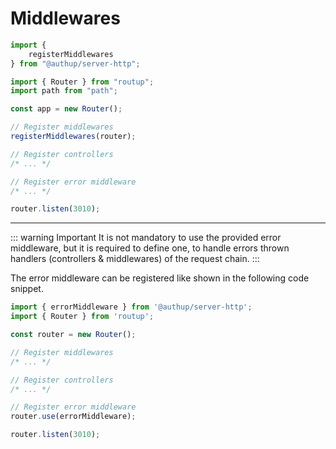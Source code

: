 # Middlewares

```typescript
import {
    registerMiddlewares
} from "@authup/server-http";

import { Router } from "routup";
import path from "path";

const app = new Router();

// Register middlewares
registerMiddlewares(router);

// Register controllers
/* ... */

// Register error middleware
/* ... */

router.listen(3010);
```

---

::: warning Important
It is not mandatory to use the provided error middleware, but it
is required to define one, to handle errors thrown handlers (controllers & middlewares) of the request chain.
:::

The error middleware can be registered like shown in the following code snippet.

```typescript
import { errorMiddleware } from '@authup/server-http';
import { Router } from 'routup';

const router = new Router();

// Register middlewares
/* ... */

// Register controllers
/* ... */

// Register error middleware
router.use(errorMiddleware);

router.listen(3010);
```
